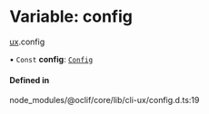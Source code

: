 # Variable: config

[ux](../modules/ux.md).config

• `Const` **config**: [`Config`](../classes/ux.Config.md)

#### Defined in

node_modules/@oclif/core/lib/cli-ux/config.d.ts:19
